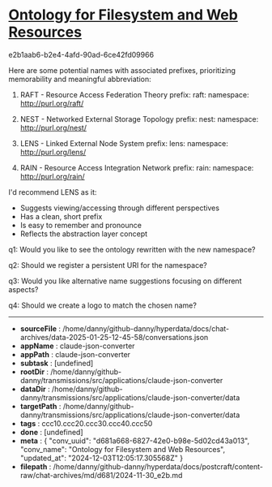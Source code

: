 # [Ontology for Filesystem and Web Resources](https://claude.ai/chat/d681a668-6827-42e0-b98e-5d02cd43a013)

e2b1aab6-b2e4-4afd-90ad-6ce42fd09966

 Here are some potential names with associated prefixes, prioritizing memorability and meaningful abbreviation:

1. RAFT - Resource Access Federation Theory
   prefix: raft:
   namespace: http://purl.org/raft/

2. NEST - Networked External Storage Topology 
   prefix: nest:
   namespace: http://purl.org/nest/

3. LENS - Linked External Node System
   prefix: lens:
   namespace: http://purl.org/lens/

4. RAIN - Resource Access Integration Network
   prefix: rain:
   namespace: http://purl.org/rain/

I'd recommend LENS as it:
- Suggests viewing/accessing through different perspectives
- Has a clean, short prefix
- Is easy to remember and pronounce
- Reflects the abstraction layer concept

q1: Would you like to see the ontology rewritten with the new namespace?

q2: Should we register a persistent URI for the namespace?

q3: Would you like alternative name suggestions focusing on different aspects?

q4: Should we create a logo to match the chosen name?

---

* **sourceFile** : /home/danny/github-danny/hyperdata/docs/chat-archives/data-2025-01-25-12-45-58/conversations.json
* **appName** : claude-json-converter
* **appPath** : claude-json-converter
* **subtask** : [undefined]
* **rootDir** : /home/danny/github-danny/transmissions/src/applications/claude-json-converter
* **dataDir** : /home/danny/github-danny/transmissions/src/applications/claude-json-converter/data
* **targetPath** : /home/danny/github-danny/transmissions/src/applications/claude-json-converter/data
* **tags** : ccc10.ccc20.ccc30.ccc40.ccc50
* **done** : [undefined]
* **meta** : {
  "conv_uuid": "d681a668-6827-42e0-b98e-5d02cd43a013",
  "conv_name": "Ontology for Filesystem and Web Resources",
  "updated_at": "2024-12-03T12:05:17.305568Z"
}
* **filepath** : /home/danny/github-danny/hyperdata/docs/postcraft/content-raw/chat-archives/md/d681/2024-11-30_e2b.md